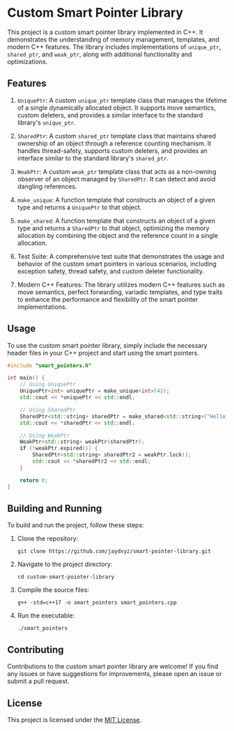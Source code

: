 # Custom Smart Pointer Library

This project is a custom smart pointer library implemented in C++. It demonstrates the understanding of memory management, templates, and modern C++ features. The library includes implementations of `unique_ptr`, `shared_ptr`, and `weak_ptr`, along with additional functionality and optimizations.

## Features

1. `UniquePtr`: A custom `unique_ptr` template class that manages the lifetime of a single dynamically allocated object. It supports move semantics, custom deleters, and provides a similar interface to the standard library's `unique_ptr`.

2. `SharedPtr`: A custom `shared_ptr` template class that maintains shared ownership of an object through a reference counting mechanism. It handles thread-safety, supports custom deleters, and provides an interface similar to the standard library's `shared_ptr`.

3. `WeakPtr`: A custom `weak_ptr` template class that acts as a non-owning observer of an object managed by `SharedPtr`. It can detect and avoid dangling references.

4. `make_unique`: A function template that constructs an object of a given type and returns a `UniquePtr` to that object.

5. `make_shared`: A function template that constructs an object of a given type and returns a `SharedPtr` to that object, optimizing the memory allocation by combining the object and the reference count in a single allocation.

6. Test Suite: A comprehensive test suite that demonstrates the usage and behavior of the custom smart pointers in various scenarios, including exception safety, thread safety, and custom deleter functionality.

7. Modern C++ Features: The library utilizes modern C++ features such as move semantics, perfect forwarding, variadic templates, and type traits to enhance the performance and flexibility of the smart pointer implementations.

## Usage

To use the custom smart pointer library, simply include the necessary header files in your C++ project and start using the smart pointers.

```cpp
#include "smart_pointers.h"

int main() {
    // Using UniquePtr
    UniquePtr<int> uniquePtr = make_unique<int>(42);
    std::cout << *uniquePtr << std::endl;

    // Using SharedPtr
    SharedPtr<std::string> sharedPtr = make_shared<std::string>("Hello, World!");
    std::cout << *sharedPtr << std::endl;

    // Using WeakPtr
    WeakPtr<std::string> weakPtr(sharedPtr);
    if (!weakPtr.expired()) {
        SharedPtr<std::string> sharedPtr2 = weakPtr.lock();
        std::cout << *sharedPtr2 << std::endl;
    }

    return 0;
}
```

## Building and Running

To build and run the project, follow these steps:

1. Clone the repository:
   ```
   git clone https://github.com/jaydxyz/smart-pointer-library.git
   ```

2. Navigate to the project directory:
   ```
   cd custom-smart-pointer-library
   ```

3. Compile the source files:
   ```
   g++ -std=c++17 -o smart_pointers smart_pointers.cpp
   ```

4. Run the executable:
   ```
   ./smart_pointers
   ```

## Contributing

Contributions to the custom smart pointer library are welcome! If you find any issues or have suggestions for improvements, please open an issue or submit a pull request.

## License

This project is licensed under the [MIT License](LICENSE).
